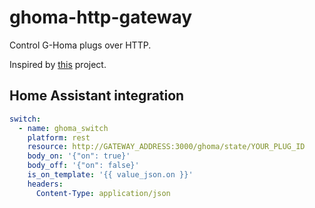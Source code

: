 # ghoma-http-gateway
Control G-Homa plugs over HTTP.

Inspired by [this](https://github.com/rodney42/node-ghoma) project.

## Home Assistant integration
```yaml
switch:
  - name: ghoma_switch
    platform: rest
    resource: http://GATEWAY_ADDRESS:3000/ghoma/state/YOUR_PLUG_ID
    body_on: '{"on": true}'
    body_off: '{"on": false}'
    is_on_template: '{{ value_json.on }}'
    headers:
      Content-Type: application/json
```
